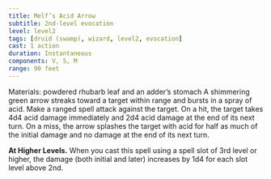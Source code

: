 ```yaml
---
title: Melf’s Acid Arrow
subtitle: 2nd-level evocation
level: level2
tags: [druid (swamp), wizard, level2, evocation]
cast: 1 action
duration: Instantaneous
components: V, S, M
range: 90 feet
---
```

Materials: powdered rhubarb leaf and an adder’s stomach
A shimmering green arrow streaks toward a target within range and bursts in a spray of acid. Make a ranged spell attack against the target. On a hit, the target takes 4d4 acid damage immediately and 2d4 acid damage at the end of its next turn. On a miss, the arrow splashes the target with acid for half as much of the initial damage and no damage at the end of its next turn.

**At Higher Levels.** When you cast this spell using a spell slot of 3rd level or higher, the damage (both initial and later) increases by 1d4 for each slot level above 2nd.